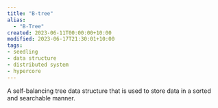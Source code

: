 ```yaml
---
title: "B-tree"
alias:
  - "B-Tree"
created: 2023-06-11T00:00:00+10:00
modified: 2023-06-17T21:30:01+10:00
tags:
- seedling
- data structure
- distributed system
- hypercore
---
```


A self-balancing tree data structure that is used to store data in a sorted and searchable manner.